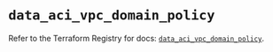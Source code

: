 # `data_aci_vpc_domain_policy`

Refer to the Terraform Registry for docs: [`data_aci_vpc_domain_policy`](https://registry.terraform.io/providers/ciscodevnet/aci/2.17.0/docs/data-sources/vpc_domain_policy).
